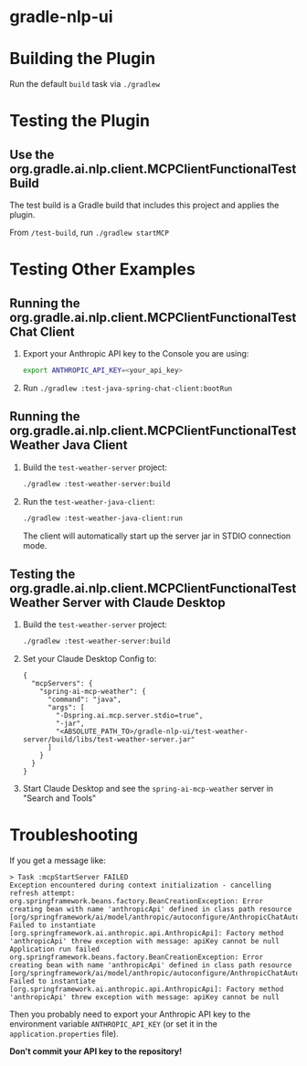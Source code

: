 # gradle-nlp-ui

# Building the Plugin

Run the default `build` task via `./gradlew`

# Testing the Plugin

## Use the org.gradle.ai.nlp.client.MCPClientFunctionalTest Build
The test build is a Gradle build that includes this project and applies the plugin.

From `/test-build`, run `./gradlew startMCP`

# Testing Other Examples

## Running the org.gradle.ai.nlp.client.MCPClientFunctionalTest Chat Client
1. Export your Anthropic API key to the Console you are using:
   ```bash
   export ANTHROPIC_API_KEY=<your_api_key>
   ```
2. Run `./gradlew :test-java-spring-chat-client:bootRun`

## Running the org.gradle.ai.nlp.client.MCPClientFunctionalTest Weather Java Client
1. Build the `test-weather-server` project:
   ```bash
   ./gradlew :test-weather-server:build
   ```
2. Run the `test-weather-java-client`:
   ```bash
   ./gradlew :test-weather-java-client:run
   ```
   The client will automatically start up the server jar in STDIO connection mode.

## Testing the org.gradle.ai.nlp.client.MCPClientFunctionalTest Weather Server with Claude Desktop
1. Build the `test-weather-server` project:
   ```bash
   ./gradlew :test-weather-server:build
   ```
2. Set your Claude Desktop Config to:
   ```
   {
     "mcpServers": {
       "spring-ai-mcp-weather": {
         "command": "java",
         "args": [
           "-Dspring.ai.mcp.server.stdio=true",
           "-jar",
           "<ABSOLUTE_PATH_TO>/gradle-nlp-ui/test-weather-server/build/libs/test-weather-server.jar"
         ]
       }
     }
   }
   ```
3. Start Claude Desktop and see the `spring-ai-mcp-weather` server in "Search and Tools"


# Troubleshooting

If you get a message like:
```
> Task :mcpStartServer FAILED
Exception encountered during context initialization - cancelling refresh attempt: org.springframework.beans.factory.BeanCreationException: Error creating bean with name 'anthropicApi' defined in class path resource [org/springframework/ai/model/anthropic/autoconfigure/AnthropicChatAutoConfiguration.class]: Failed to instantiate [org.springframework.ai.anthropic.api.AnthropicApi]: Factory method 'anthropicApi' threw exception with message: apiKey cannot be null
Application run failed
org.springframework.beans.factory.BeanCreationException: Error creating bean with name 'anthropicApi' defined in class path resource [org/springframework/ai/model/anthropic/autoconfigure/AnthropicChatAutoConfiguration.class]: Failed to instantiate [org.springframework.ai.anthropic.api.AnthropicApi]: Factory method 'anthropicApi' threw exception with message: apiKey cannot be null
```

Then you probably need to export your Anthropic API key to the environment variable `ANTHROPIC_API_KEY` (or set it in the `application.properties` file).

**Don't commit your API key to the repository!**
